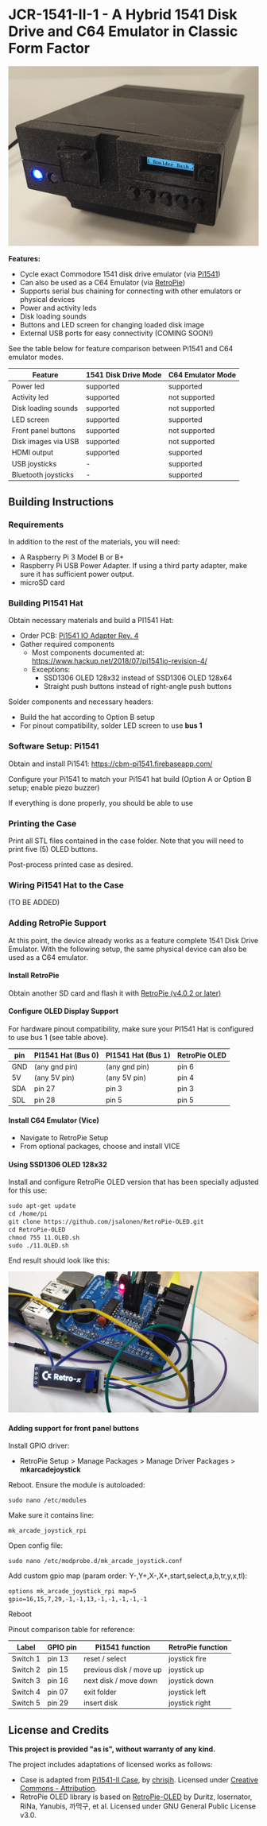 # JCR-1541-II-1 - A Hybrid 1541 Disk Drive and C64 Emulator in Classic Form Factor

![](./images/20200214-1.jpg)

**Features:**

- Cycle exact Commodore 1541 disk drive emulator (via [Pi1541](https://cbm-pi1541.firebaseapp.com/))
- Can also be used as a C64 Emulator (via [RetroPie](https://retropie.org.uk/))
- Supports serial bus chaining for connecting with other emulators or physical devices
- Power and activity leds
- Disk loading sounds
- Buttons and LED screen for changing loaded disk image
- External USB ports for easy connectivity (COMING SOON!)

See the table below for feature comparison between Pi1541 and C64 emulator modes.

| Feature              | 1541 Disk Drive Mode | C64 Emulator Mode  |
|----------------------|----------------------|--------------------|
| Power led            | supported            | supported          |
| Activity led         | supported            | not supported      |
| Disk loading sounds  | supported            | not supported      |
| LED screen           | supported            | supported          |
| Front panel buttons  | supported            | not supported      |
| Disk images via USB  | supported            | not supported      |
| HDMI output          | supported            | supported          |
| USB joysticks        | -                    | supported          |
| Bluetooth joysticks  | -                    | supported          |

## Building Instructions

### Requirements

In addition to the rest of the materials, you will need:

- A Raspberry Pi 3 Model B or B+
- Raspberry Pi USB Power Adapter. If using a third party adapter, make sure it has sufficient power output.
- microSD card

### Building PI1541 Hat

Obtain necessary materials and build a PI1541 Hat:

- Order PCB: [Pi1541 IO Adapter Rev. 4](https://www.pcbway.com/project/shareproject/Pi1541_IO_Adapter__Rev_4.html)
- Gather required components
  - Most components documented at: https://www.hackup.net/2018/07/pi1541io-revision-4/
  - Exceptions:
    - SSD1306 OLED 128x32 instead of SSD1306 OLED 128x64
    - Straight push buttons instead of right-angle push buttons

Solder components and necessary headers:

- Build the hat according to Option B setup
- For pinout compatibility, solder LED screen to use **bus 1**

### Software Setup: Pi1541

Obtain and install Pi1541: https://cbm-pi1541.firebaseapp.com/

Configure your Pi1541 to match your Pi1541 hat build (Option A or Option B setup; enable piezo buzzer)

If everything is done properly, you should be able to use 

### Printing the Case

Print all STL files contained in the case folder. Note that you will need to print five (5) OLED buttons.

Post-process printed case as desired.

### Wiring Pi1541 Hat to the Case

(TO BE ADDED)

### Adding RetroPie Support

At this point, the device already works as a feature complete 1541 Disk Drive Emulator. With the following setup, the same physical device can also be used as a C64 emulator.

#### Install RetroPie

Obtain another SD card and flash it with [RetroPie (v4.0.2 or later)](https://retropie.org.uk/)

#### Configure OLED Display Support

For hardware pinout compatibility, make sure your PI1541 Hat is configured to use bus 1 (see table above).

| pin             | PI1541 Hat (Bus 0) | PI1541 Hat (Bus 1) | RetroPie OLED |
|-----------------|--------------------|--------------------|---------------|
| GND             | (any gnd pin)      | (any gnd pin)      | pin 6         |
| 5V              | (any 5V pin)       | (any 5V pin)       | pin 4         |
| SDA             | pin 27             | pin 3              | pin 3         |
| SDL             | pin 28             | pin 5              | pin 5         |

#### Install C64 Emulator (Vice)

- Navigate to RetroPie Setup
- From optional packages, choose and install VICE

#### Using SSD1306 OLED 128x32

Install and configure RetroPie OLED version that has been specially adjusted for this use:

    sudo apt-get update
    cd /home/pi
    git clone https://github.com/jsalonen/RetroPie-OLED.git
    cd RetroPie-OLED
    chmod 755 11.OLED.sh
    sudo ./11.OLED.sh

End result should look like this:

![](./images/20200220-1.jpg)

#### Adding support for front panel buttons

Install GPIO driver:

- RetroPie Setup > Manage Packages > Manage Driver Packages > **mkarcadejoystick**

Reboot. Ensure the module is autoloaded:

    sudo nano /etc/modules

Make sure it contains line:

    mk_arcade_joystick_rpi

Open config file:

    sudo nano /etc/modprobe.d/mk_arcade_joystick.conf

Add custom gpio map (param order: Y-,Y+,X-,X+,start,select,a,b,tr,y,x,tl):

    options mk_arcade_joystick_rpi map=5 gpio=16,15,7,29,-1,-1,13,-1,-1,-1,-1,-1   

Reboot

Pinout comparison table for reference:

| Label           | GPIO pin | Pi1541 function         | RetroPie function |
|-----------------|----------|-------------------------|-------------------|
| Switch 1        | pin 13   | reset / select          | joystick fire     |
| Switch 2        | pin 15   | previous disk / move up | joystick up       |
| Switch 3        | pin 16   | next disk / move down   | joystick down     |
| Switch 4        | pin 07   | exit folder             | joystick left     |
| Switch 5        | pin 29   | insert disk             | joystick right    |


## License and Credits

**This project is provided "as is", without warranty of any kind.**

The project includes adaptations of licensed works as follows:

- Case is adapted from [Pi1541-II Case](https://www.thingiverse.com/thing:3127040), by [chrisjh](https://www.thingiverse.com/chrisjh). Licensed under [Creative Commons - Attribution](https://creativecommons.org/licenses/by/3.0/).
- RetroPie OLED library is based on [RetroPie-OLED](https://github.com/losernator/RetroPie-OLED) by Duritz, losernator, RiNa, Yanubis, 까먹구, et al. Licensed under GNU General Public License v3.0.
